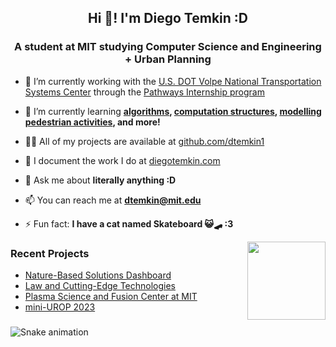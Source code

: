 <h2 align="center">Hi 👋! I'm Diego Temkin :D</h2>
<h3 align="center">A student at MIT studying Computer Science and Engineering + Urban Planning</h3>

- 🔭 I’m currently working with the [U.S. DOT Volpe National Transportation Systems Center](https://www.volpe.dot.gov/) through the [Pathways Internship program](https://www.transportation.gov/careers/pathways-program#Internship)

- 🌱 I’m currently learning **[algorithms](https://student.mit.edu/catalog/m6a.html#6.1210), [computation structures](https://student.mit.edu/catalog/m6a.html#6.1910), [modelling pedestrian activities](https://student.mit.edu/catalog/m11a.html#11.024), and more!**

- 👨‍💻 All of my projects are available at [github.com/dtemkin1](https://github.com/dtemkin1)

- 📝 I document the work I do at [diegotemkin.com](https://www.diegotemkin.com/)

- 💬 Ask me about **literally anything :D**

- 📫 You can reach me at **dtemkin@mit.edu**

- ⚡ Fun fact: **I have a cat named Skateboard 😺🛹 :3**

<img align="right" height="125" src="https://media.tenor.com/WX8OXgN5VpMAAAAi/waving-wave-hello.gif"  />

### Recent Projects
<!-- BLOG-POST-LIST:START -->
- [Nature-Based Solutions Dashboard](https://www.diegotemkin.com/work/nbs-dashboard-urop/)
- [Law and Cutting-Edge Technologies](https://www.diegotemkin.com/work/law-technology-urop/)
- [Plasma Science and Fusion Center at MIT](https://www.diegotemkin.com/work/psfc-urop/)
- [mini-UROP 2023](https://www.diegotemkin.com/work/mini-urop-2023/)
<!-- BLOG-POST-LIST:END -->

###

<picture>
  <source media="(prefers-color-scheme: dark)" srcset="https://dtemkin1.github.io/dtemkin1/dark.svg" />
  <source media="(prefers-color-scheme: light)" srcset="https://dtemkin1.github.io/dtemkin1/snake.svg" />
  <img alt="Snake animation" src="https://dtemkin1.github.io/dtemkin1/snake.svg" />
</picture>

###
